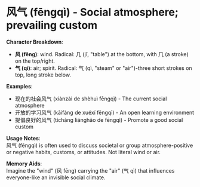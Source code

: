 # **风气 (fēngqì) - Social atmosphere; prevailing custom**

**Character Breakdown**:  
- **风 (fēng)**: wind. Radical: 几 (jī, "table") at the bottom, with 𠘨 (a stroke) on the top/right.  
- **气 (qì)**: air; spirit. Radical: 气 (qì, "steam" or "air")-three short strokes on top, long stroke below.

**Examples**:  
- 现在的社会风气 (xiànzài de shèhuì fēngqì) - The current social atmosphere  
- 开放的学习风气 (kāifàng de xuéxí fēngqì) - An open learning environment  
- 提倡良好的风气 (tíchàng liánghǎo de fēngqì) - Promote a good social custom

**Usage Notes**:  
风气 (fēngqì) is often used to discuss societal or group atmosphere-positive or negative habits, customs, or attitudes. Not literal wind or air.

**Memory Aids**:  
Imagine the "wind" (风 fēng) carrying the "air" (气 qì) that influences everyone-like an invisible social climate.